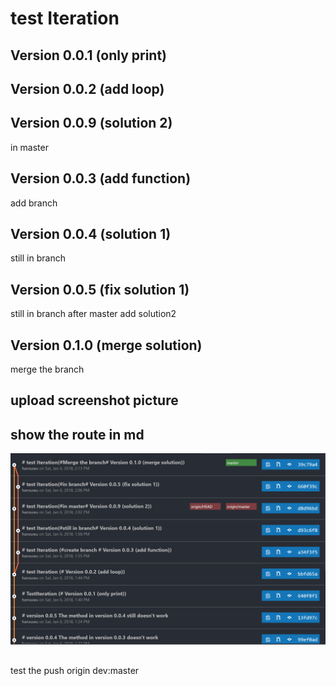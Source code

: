 # test Iteration

## Version 0.0.1 (only print)

## Version 0.0.2 (add loop)


## Version 0.0.9 (solution 2)
in master
## Version 0.0.3 (add function)
add branch
## Version 0.0.4 (solution 1)
still in branch

## Version 0.0.5 (fix solution 1)
still in  branch after master add solution2

## Version 0.1.0 (merge solution)
merge the branch

## upload screenshot picture

## show the route in md

![Image](https://github.com/hanxuwu/Learning-Git/blob/master/TestIteration/Screenshot/Route.PNG)


##

test the push origin dev:master
